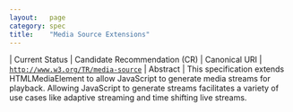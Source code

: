 ```yaml
---
layout:   page
category: spec
title:    "Media Source Extensions"
---
```


| Current Status | Candidate Recommendation (CR)
| Canonical URI | [`http://www.w3.org/TR/media-source`](http://www.w3.org/TR/media-source)
| Abstract | This specification extends HTMLMediaElement to allow JavaScript to generate media streams for playback. Allowing JavaScript to generate streams facilitates a variety of use cases like adaptive streaming and time shifting live streams.